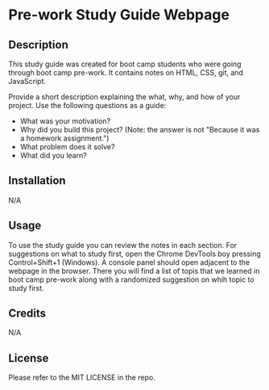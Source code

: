 # Pre-work Study Guide Webpage

## Description

This study guide was created for boot camp students who were going through boot camp pre-work. It contains notes on HTML, CSS, git, and JavaScript.

Provide a short description explaining the what, why, and how of your project. Use the following questions as a guide:

- What was your motivation?
- Why did you build this project? (Note: the answer is not "Because it was a homework assignment.")
- What problem does it solve?
- What did you learn?

## Installation

N/A

## Usage

To use the study guide you can review the notes in each section. For suggestions on what to study first, open the Chrome DevTools boy pressing Control+Shift+1 (Windows). A console panel should open adjacent to the webpage in the browser. There you will find a list of topis that we learned in boot camp pre-work along with a randomized suggestion on whih topic to study first.

## Credits

N/A

## License

Please refer to the MIT LICENSE in the repo.
